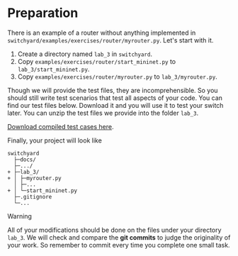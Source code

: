 # Preparation

There is an example of a router without anything implemented in `switchyard/examples/exercises/router/myrouter.py`. Let's start with it.

1. Create a directory named `lab_3` in `switchyard`.
2. Copy `examples/exercises/router/start_mininet.py` to `lab_3/start_mininet.py`.
3. Copy `examples/exercises/router/myrouter.py` to `lab_3/myrouter.py`.

Though we will provide the test files, they are incomprehensible. So you should still write test scenarios that test all aspects of your code. You can find our test files below. Download it and you will use it to test your switch later. You can unzip the test files we provide into the folder `lab_3`.

[Download compiled test cases here](https://box.nju.edu.cn/d/123a70ac8ff34595b18f/).

Finally, your project will look like

```
switchyard
  ├─docs/
  ├─.../
+ ├─lab_3/
+ │ ├─myrouter.py
  │ ├─...
+ │ └─start_mininet.py
  ├─.gitignore
  └─...
```

> [!WARNING]
> All of your modifications should be done on the files under your directory `lab_3`. We will check and compare the **git commits** to judge the originality of your work. So remember to commit every time you complete one small task.
